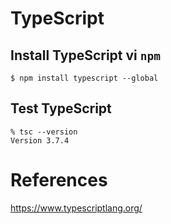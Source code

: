# TypeScript

## Install TypeScript vi `npm`

```
$ npm install typescript --global
```

## Test TypeScript

```
% tsc --version
Version 3.7.4
```


# References

https://www.typescriptlang.org/

